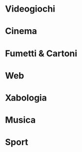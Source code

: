 <h1> Videogiochi </h1>
<h1> Cinema </h1>
<h1> Fumetti & Cartoni </h1>
<h1> Web </h1>
<h1> Xabologia </h1>
<h1> Musica </h1>
<h1> Sport </h1>
